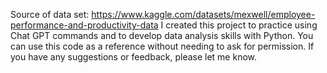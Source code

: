 Source of data set: https://www.kaggle.com/datasets/mexwell/employee-performance-and-productivity-data
I created this project to practice using Chat GPT commands and to develop data analysis skills with Python. You can use this code as a reference without needing to ask for permission. If you have any suggestions or feedback, please let me know.
